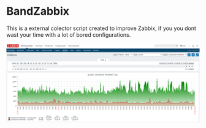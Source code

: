 # BandZabbix
This is a external colector script created to improve Zabbix, if you you dont wast your time with a lot of bored configurations.

![Screenshot](Zabbix1.png)

